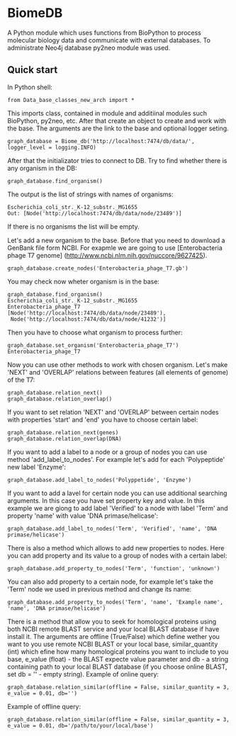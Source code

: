 # BiomeDB

A Python module which uses functions from BioPython to process molecular biology data and communicate with external databases. To administrate Neo4j database py2neo module was used.

## Quick start
In Python shell:
````
from Data_base_classes_new_arch import *
````

This imports class, contained in module and additiinal modules such BioPython, py2neo, etc.
After that create an object to create and work with the base. The arguments are the link to the base and optional logger seting.

````
graph_database = Biome_db('http://localhost:7474/db/data/', logger_level = logging.INFO)
````

After that the initializator tries to connect to DB. Try to find whether there is any organism in the DB:

````
graph_database.find_organism()
````

The output is the list of strings with names of organisms:
````
Escherichia_coli_str._K-12_substr._MG1655
Out: [Node('http://localhost:7474/db/data/node/23489')]
````

If there is no organisms the list will be empty.

Let's add a new organism to the base. Before that you need to download a GenBank file form NCBI. For exapmle we are going to use [Enterobacteria phage T7 genome] (http://www.ncbi.nlm.nih.gov/nuccore/9627425).
````
graph_database.create_nodes('Enterobacteria_phage_T7.gb')
````

You may check now wheter organism is in the base:

````
graph_database.find_organism()
Escherichia_coli_str._K-12_substr._MG1655
Enterobacteria_phage_T7
[Node('http://localhost:7474/db/data/node/23489'),
 Node('http://localhost:7474/db/data/node/41232')]
````

Then you have to choose what organism to process further:

````
graph_database.set_organism('Enterobacteria_phage_T7')
Enterobacteria_phage_T7
````

Now you can use other methods to work with chosen organism. Let's make 'NEXT' and 'OVERLAP' relations between features (all elements of genome) of the T7:
````
graph_database.relation_next()
graph_database.relation_overlap()
````

If you want to set relation 'NEXT' and 'OVERLAP' between certain nodes with properties 'start' and 'end' you have to choose certain label:
````
graph_database.relation_next(genes)
graph_database.relation_overlap(DNA)
````

If you want to add a label to a node or a group of nodes you can use method 'add_label_to_nodes'. For example let's add for each 'Polypeptide' new label 'Enzyme':
````
graph_database.add_label_to_nodes('Polyppetide', 'Enzyme')
````
If you want to add a lavel for certain node you can use additional searching arguments. In this case you have set property key and value. In this example we are giong to add label 'Verified' to a node with label 'Term' and property 'name' with value 'DNA primase/helicase':
````
graph_database.add_label_to_nodes('Term', 'Verified', 'name', 'DNA primase/helicase')
````

There is also a method which allows to add new properties to nodes. Here you can add property and its value to a group of nodes with a certain label:
````
graph_database.add_property_to_nodes('Term', 'function', 'unknown')
````
You can also add property to a certain node, for example let's take the 'Term' node we used in previous method and change its name:
````
graph_database.add_property_to_nodes('Term', 'name', 'Example name', 'name', 'DNA primase/helicase')
````
There is a method that allow you to seek for homological proteins using both NCBI remote BLAST service and your local BLAST database if have install it. The arguments are offline (True/False) which define wether you want to you use remote NCBI BLAST or your local base, similar_quantity (int) which efine how many homological proteins you want to include to you base, e_value (float) - the BLAST expecte value parameter and db - a string containing path to your local BLAST database (if you choose online BLAST, set db = '' - empty string).
Example of online query:
````
graph_database.relation_similar(offline = False, similar_quantity = 3, e_value = 0.01, db='')
````
Example of offline query:
````
graph_database.relation_similar(offline = False, similar_quantity = 3, e_value = 0.01, db='/path/to/your/local/base')
````

